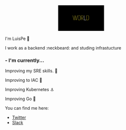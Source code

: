 <p align="center">
  <img src="https://github.com/LuisPe/luispe/blob/master/hello_world.gif" width="30%"
       alt="Hello world"
       />
</p>

I'm LuisPe :wave:

I work as a backend :neckbeard: and studing infrastucture

### - I'm currently...

Improving my SRE skills. :whale:   

Improving to IAC :construction:

Improving Kubernetes  :anchor:

Improving Go :bear:

You can find me here:

- [Twitter](https://twitter.com/luiyo11)
- [Slack](https://luispetoloy.slack.com/)
